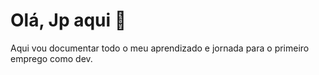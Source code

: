 # Olá, Jp aqui :wave:

Aqui vou documentar todo o meu aprendizado e jornada para o primeiro emprego como dev.

